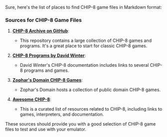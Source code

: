 Sure, here's the list of places to find CHIP-8 game files in Markdown format:

### Sources for CHIP-8 Game Files

1. **[CHIP-8 Archive on GitHub](https://github.com/dmatlack/chip8)**:
   - This repository contains a large collection of CHIP-8 games and programs. It's a great place to start for classic CHIP-8 games.

2. **[CHIP-8 Programs by David Winter](http://devernay.free.fr/hacks/chip8/C8TECH10.HTM#2.4)**:
   - David Winter's CHIP-8 documentation includes links to several CHIP-8 programs and games.

3. **[Zophar's Domain CHIP-8 Games](https://www.zophar.net/pdroms/chip8.html)**:
   - Zophar's Domain hosts a collection of public domain CHIP-8 games.

4. **[Awesome CHIP-8](https://github.com/tobiasvl/awesome-chip-8)**:
   - This is a curated list of resources related to CHIP-8, including links to games, interpreters, and documentation.

These sources should provide you with a good selection of CHIP-8 game files to test and use with your emulator.